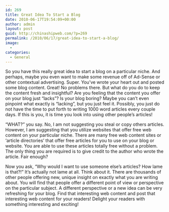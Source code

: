 ```yaml
---
id: 269
title: Great Idea To Start a Blog
date: 2010-06-17T19:54:09+00:00
author: admin
layout: post
guid: http://chinashipweb.com/?p=269
permalink: /2010/06/17/great-idea-to-start-a-blog/
image:
  - 
categories:
  - General
---
```

So you have this really great idea to start a blog on a particular niche. And perhaps, maybe you even want to make some revenue off of Ad-Sense or other contextual advertising. Super. You’ve wrote your heart out and posted some blog content. Great! No problems there. But what do you do to keep the content fresh and insightful? Are you feeling that the content you offer on your blog just &#8220;lacks&#8221;? Is your blog boring? Maybe you can’t even pinpoint what exactly is &#8220;lacking&#8221;, but you just feel it. Possibly, you just do not have the time to put forth to writing 1000 word articles every couple days. If this is you, it is time you look into using other people’s articles!

&#8220;WHAT?&#8221; you say. No, I am not suggesting you steal or copy others articles. However, I am suggesting that you utilize websites that offer free web content on your particular niche. There are many free web content sites or ‘article directories’ that offer free articles for you to use on your blog or website. You are able to use these articles totally free without a problem. The only thing you are required is to give credit to the author who wrote the article. Fair enough?

Now you ask, &#8220;Why would I want to use someone else’s articles? How lame is that?!&#8221; It’s actually not lame at all. Think about it. There are thousands of other people offering new, unique insight on exactly what you are writing about. You will find that people offer a different point of view or perspective on the particular subject. A different perspective or a new idea can be very refreshing for your blog. Find that interesting web content and post that interesting web content for your readers! Delight your readers with something interesting and exciting!